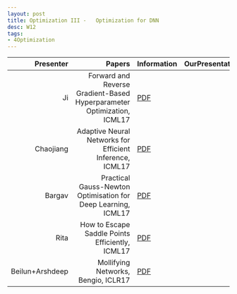 ```yaml
---
layout: post
title: Optimization III -   Optimization for DNN
desc: W12
tags:
- 4Optimization
---
```



| Presenter | Papers | Information| OurPresentation |
| -----: | ----------: | :----- | :----- |
| Ji  | Forward and Reverse Gradient-Based Hyperparameter Optimization, ICML17 | [PDF](https://arxiv.org/abs/1703.01785) |
| Chaojiang | Adaptive Neural Networks for Efficient Inference, ICML17 | [PDF](http://proceedings.mlr.press/v70/bolukbasi17a/bolukbasi17a.pdf) |
| Bargav | Practical Gauss-Newton Optimisation for Deep Learning, ICML17 | [PDF](https://arxiv.org/abs/1706.03662) |
| Rita | How to Escape Saddle Points Efficiently,  ICML17 | [PDF](https://arxiv.org/abs/1703.00887) |
| Beilun+Arshdeep |  Mollifying Networks, Bengio, ICLR17 | [PDF](https://arxiv.org/abs/1608.04980) |  |
